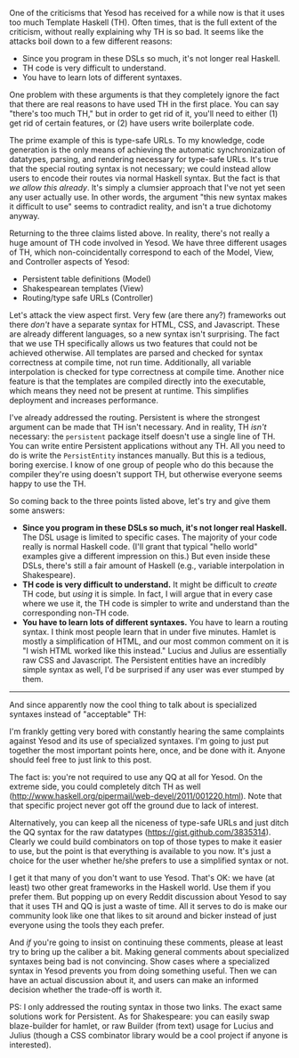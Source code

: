 One of the criticisms that Yesod has received for a while now is that it uses too much Template Haskell (TH). Often times, that is the full extent of the criticism, without really explaining why TH is so bad. It seems like the attacks boil down to a few different reasons:

* Since you program in these DSLs so much, it's not longer real Haskell.
* TH code is very difficult to understand.
* You have to learn lots of different syntaxes.

One problem with these arguments is that they completely ignore the fact that there are real reasons to have used TH in the first place. You can say "there's too much TH," but in order to get rid of it, you'll need to either (1) get rid of certain features, or (2) have users write boilerplate code.

The prime example of this is type-safe URLs. To my knowledge, code generation is the only means of achieving the automatic synchronization of datatypes, parsing, and rendering necessary for type-safe URLs. It's true that the special routing syntax is not necessary; we could instead allow users to encode their routes via normal Haskell syntax. But the fact is that *we allow this already*. It's simply a clumsier approach that I've not yet seen any user actually use. In other words, the argument "this new syntax makes it difficult to use" seems to contradict reality, and isn't a true dichotomy anyway.

Returning to the three claims listed above. In reality, there's not really a huge amount of TH code involved in Yesod. We have three different usages of TH, which non-coincidentally correspond to each of the Model, View, and Controller aspects of Yesod:

* Persistent table definitions (Model)
* Shakespearean templates (View)
* Routing/type safe URLs (Controller)

Let's attack the view aspect first. Very few (are there any?) frameworks out there *don't* have a separate syntax for HTML, CSS, and Javascript. These are already different languages, so a new syntax isn't surprising. The fact that we use TH specifically allows us two features that could not be achieved otherwise. All templates are parsed and checked for syntax correctness at compile time, not run time. Additionally, all variable interpolation is checked for type correctness at compile time. Another nice feature is that the templates are compiled directly into the executable, which means they need not be present at runtime. This simplifies deployment and increases performance.

I've already addressed the routing. Persistent is where the strongest argument can be made that TH isn't necessary. And in reality, TH *isn't* necessary: the `persistent` package itself doesn't use a single line of TH. You can write entire Persistent applications without any TH. All you need to do is write the `PersistEntity` instances manually. But this is a tedious, boring exercise. I know of one group of people who do this because the compiler they're using doesn't support TH, but otherwise everyone seems happy to use the TH.

So coming back to the three points listed above, let's try and give them some answers:

* __Since you program in these DSLs so much, it's not longer real Haskell.__ The DSL usage is limited to specific cases. The majority of your code really is normal Haskell code. (I'll grant that typical "hello world" examples give a different impression on this.) But even inside these DSLs, there's still a fair amount of Haskell (e.g., variable interpolation in Shakespeare).
* __TH code is very difficult to understand.__ It might be difficult to *create* TH code, but *using* it is simple. In fact, I will argue that in every case where we use it, the TH code is simpler to write and understand than the corresponding non-TH code.
* __You have to learn lots of different syntaxes.__ You have to learn a routing syntax. I think most people learn that in under five minutes. Hamlet is mostly a simplification of HTML, and our most common comment on it is "I wish HTML worked like this instead." Lucius and Julius are essentially raw CSS and Javascript. The Persistent entities have an incredibly simple syntax as well, I'd be surprised if any user was ever stumped by them.

* * *

And since apparently now the cool thing to talk about is specialized syntaxes instead of "acceptable" TH:

I'm frankly getting very bored with constantly hearing the same complaints against Yesod and its use of specialized syntaxes. I'm going to just put together the most important points here, once, and be done with it. Anyone should feel free to just link to this post.

The fact is: you're not required to use any QQ at all for Yesod. On the extreme side, you could completely ditch TH as well (http://www.haskell.org/pipermail/web-devel/2011/001220.html). Note that that specific project never got off the ground due to lack of interest.

Alternatively, you can keep all the niceness of type-safe URLs and just ditch the QQ syntax for the raw datatypes (https://gist.github.com/3835314).  Clearly we could build combinators on top of those types to make it easier to use, but the point is that everything is available to you now. It's just a choice for the user whether he/she prefers to use a simplified syntax or not.

I get it that many of you don't want to use Yesod. That's OK: we have (at least) two other great frameworks in the Haskell world. Use them if you prefer them. But popping up on every Reddit discussion about Yesod to say that it uses TH and QQ is just a waste of time. All it serves to do is make our community look like one that likes to sit around and bicker instead of just everyone using the tools they each prefer.

And *if* you're going to insist on continuing these comments, please at least try to bring up the caliber a bit. Making general comments about specialized syntaxes being bad is not convincing. Show cases where a specialized syntax in Yesod prevents you from doing something useful. Then we can have an actual discussion about it, and users can make an informed decision whether the trade-off is worth it.

PS: I only addressed the routing syntax in those two links. The exact same solutions work for Persistent. As for Shakespeare: you can easily swap blaze-builder for hamlet, or raw Builder (from text) usage for Lucius and Julius (though a CSS combinator library would be a cool project if anyone is interested).